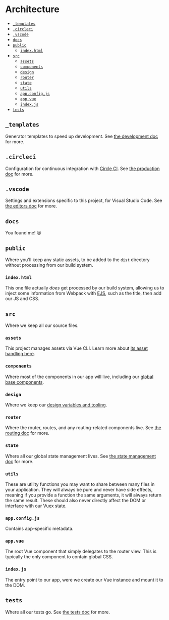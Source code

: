 # Architecture

- [`_templates`](#templates)
- [`.circleci`](#circleci)
- [`.vscode`](#vscode)
- [`docs`](#docs)
- [`public`](#public)
  - [`index.html`](#indexhtml)
- [`src`](#src)
  - [`assets`](#assets)
  - [`components`](#components)
  - [`design`](#design)
  - [`router`](#router)
  - [`state`](#state)
  - [`utils`](#utils)
  - [`app.config.js`](#appconfigjs)
  - [`app.vue`](#appvue)
  - [`index.js`](#indexjs)
- [`tests`](#tests)

## `_templates`

Generator templates to speed up development. See [the development doc](development.md#generators) for more.

## `.circleci`

Configuration for continuous integration with [Circle CI](https://circleci.com/). See [the production doc](production.md#from-circle-ci) for more.

## `.vscode`

Settings and extensions specific to this project, for Visual Studio Code. See [the editors doc](editors.md#visual-studio-code) for more.

## `docs`

You found me! :wink:

## `public`

Where you'll keep any static assets, to be added to the `dist` directory without processing from our build system.

### `index.html`

This one file actually _does_ get processed by our build system, allowing us to inject some information from Webpack with [EJS](http://ejs.co/), such as the title, then add our JS and CSS.

## `src`

Where we keep all our source files.

### `assets`

This project manages assets via Vue CLI. Learn more about [its asset handling here](https://github.com/vuejs/vue-cli/blob/dev/docs/assets.md).

### `components`

Where most of the components in our app will live, including our [global base components](development.md#base-components).

### `design`

Where we keep our [design variables and tooling](tech.md#design-variables-and-tooling).

### `router`

Where the router, routes, and any routing-related components live. See [the routing doc](routing.md) for more.

### `state`

Where all our global state management lives. See [the state management doc](state.md) for more.

### `utils`

These are utility functions you may want to share between many files in your application. They will always be pure and never have side effects, meaning if you provide a function the same arguments, it will always return the same result. These should also never directly affect the DOM or interface with our Vuex state.

### `app.config.js`

Contains app-specific metadata.

### `app.vue`

The root Vue component that simply delegates to the router view. This is typically the only component to contain global CSS.

### `index.js`

The entry point to our app, were we create our Vue instance and mount it to the DOM.

## `tests`

Where all our tests go. See [the tests doc](tests.md) for more.
